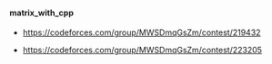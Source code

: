  #### matrix_with_cpp

 
 - https://codeforces.com/group/MWSDmqGsZm/contest/219432

 - https://codeforces.com/group/MWSDmqGsZm/contest/223205

